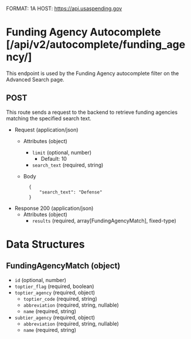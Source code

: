 FORMAT: 1A
HOST: https://api.usaspending.gov

# Funding Agency Autocomplete [/api/v2/autocomplete/funding_agency/]

This endpoint is used by the Funding Agency autocomplete filter on the Advanced Search page.

## POST

This route sends a request to the backend to retrieve funding agencies matching the specified search text.

+ Request (application/json)
    + Attributes (object)
        + `limit` (optional, number)
            + Default: 10
        + `search_text` (required, string)
    + Body

            {
                "search_text": "Defense"
            }

+ Response 200 (application/json)
    + Attributes (object)
        + `results` (required, array[FundingAgencyMatch], fixed-type)

# Data Structures

## FundingAgencyMatch (object)
+ `id` (optional, number)
+ `toptier_flag` (required, boolean)
+ `toptier_agency` (required, object)
    + `toptier_code` (required, string)
    + `abbreviation` (required, string, nullable)
    + `name` (required, string)
+ `subtier_agency` (required, object)
    + `abbreviation` (required, string, nullable)
    + `name` (required, string)
